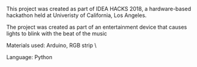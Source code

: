 This project was created as part of IDEA HACKS 2018, a hardware-based hackathon held at Univeristy of California, Los Angeles. 

The project was created as part of an entertainment device that causes lights to blink with the beat of the music

Materials used: Arduino, RGB strip \\

Language: Python
